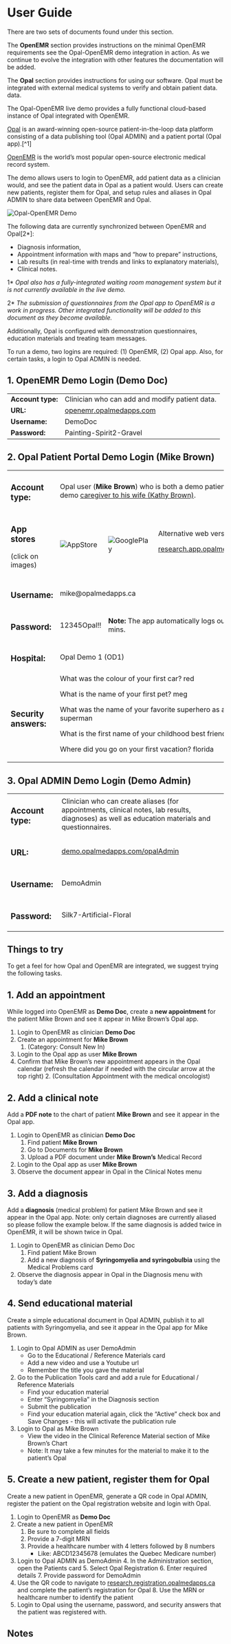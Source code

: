 <!--
SPDX-FileCopyrightText: Copyright (C) 2024 Opal Health Informatics Group at the Research Institute of the McGill University Health Centre <john.kildea@mcgill.ca>

SPDX-License-Identifier: CC-BY-SA-4.0
-->

# User Guide

There are two sets of documents found under this section.

The **OpenEMR** section provides instructions on the minimal OpenEMR requirements see the Opal-OpenEMR demo integration in action. As we continue to evolve the integration with other features the documentation will be added.

The **Opal** section provides instructions for using our software. Opal must be integrated with external medical systems to verify and obtain patient data. data.

The Opal-OpenEMR live demo provides a fully functional cloud-based instance of Opal integrated with OpenEMR.

[Opal](https://www.opalmedapps.com/) is an award-winning open-source patient-in-the-loop data platform consisting of a data publishing tool (Opal ADMIN) and a patient portal (Opal app).[^1]

[OpenEMR](https://www.open-emr.org/) is the world’s most popular open-source electronic medical record system.

The demo allows users to login to OpenEMR, add patient data as a clinician would, and see the patient data in Opal as a patient would. Users can create new patients, register them for Opal, and setup rules and aliases in Opal ADMIN to share data between OpenEMR and Opal.

![Opal-OpenEMR Demo](images/Opal-OpenEMR_Demo.png)

The following data are currently synchronized between OpenEMR and Opal\[2\*\]:

- Diagnosis information,
- Appointment information with maps and “how to prepare” instructions,
- Lab results (in real-time with trends and links to explanatory materials),
- Clinical notes.

1\* _Opal also has a fully-integrated waiting room management system but it is not currently available in the live demo._

2\* _The submission of questionnaires from the Opal app to OpenEMR is a work in progress. Other integrated functionality will be added to this document as they become available._

Additionally, Opal is configured with demonstration questionnaires, education materials and treating team messages.

To run a demo, two logins are required: (1) OpenEMR, (2) Opal app. Also, for certain tasks, a login to Opal ADMIN is needed.

## 1. OpenEMR Demo Login (Demo Doc)

<table>
  <tr>
   <td><strong>Account type:</strong>
   </td>
   <td>Clinician who can add and modify patient data.
   </td>
  </tr>
  <tr>
   <td><strong>URL:</strong>
   </td>
   <td><a href="https://openemr.opalmedapps.com">openemr.opalmedapps.com</a>
   </td>
  </tr>
  <tr>
   <td><strong>Username:</strong>
   </td>
   <td>DemoDoc
   </td>
  </tr>
  <tr>
   <td><strong>Password:</strong>
   </td>
   <td>Painting-Spirit2-Gravel
   </td>
  </tr>
</table>

## 2. Opal Patient Portal Demo Login (Mike Brown)

<table>
  <tr>
   <td>
<h3>Account type:</h3>

</td>
   <td colspan="4" >Opal user (<strong>Mike Brown</strong>) who is both a demo patient and a demo <span style="text-decoration:underline;">caregiver to his wife (Kathy Brown)</span>.
   </td>
  </tr>
  <tr>
   <td>
<h3>App stores</h3>

(click on images)

</td>
   <td>

![AppStore](images/appstore.avif)

</td>
   <td>

![GooglePlay](images/googleplay.avif)

</td>
   <td colspan="4" >Alternative web version:
<p>
<a href="https://research.app.opalmedapps.ca/">research.app.opalmedapps.ca</a>
   </td>
  </tr>
  <tr>
   <td>
<h3>Username:</h3>

</td>
   <td colspan="4" >mike@opalmedapps.ca
   </td>
  </tr>
  <tr>
   <td>
<h3>Password:</h3>

</td>
   <td>12345Opal!!
   </td>
   <td colspan="3" ><strong>Note:</strong> The app automatically logs out after 5 mins.
   </td>
  </tr>
  <tr>
   <td>
<h3>Hospital:</h3>

</td>
   <td colspan="4" >Opal Demo 1 (OD1)
   </td>
  </tr>
  <tr>
   <td>
<h3>Security answers:</h3>

</td>
   <td colspan="4" >What was the colour of your first car? red
<p>
What is the name of your first pet? meg
<p>
What was the name of your favorite superhero as a child? superman
<p>
What is the first name of your childhood best friend? diana
<p>
Where did you go on your first vacation? florida
   </td>
  </tr>
</table>

## 3. Opal ADMIN Demo Login (Demo Admin)

<table>
  <tr>
   <td>
<h3>Account type:</h3>

</td>
   <td>Clinician who can create aliases (for appointments, clinical notes, lab results, diagnoses) as well as education materials and questionnaires.
   </td>
  </tr>
  <tr>
   <td>
<h3>URL:</h3>

</td>
   <td><a href="https://demo.opalmedapps.com/opalAdmin">demo.opalmedapps.com/opalAdmin</a>
   </td>
  </tr>
  <tr>
   <td>
<h3>Username:</h3>

</td>
   <td>DemoAdmin
   </td>
  </tr>
  <tr>
   <td>
<h3>Password:</h3>

</td>
   <td>Silk7-Artificial-Floral
   </td>
  </tr>
</table>

## Things to try

To get a feel for how Opal and OpenEMR are integrated, we suggest trying the following tasks.

## 1. Add an appointment

While logged into OpenEMR as **Demo Doc**, create a **new appointment** for the patient Mike Brown and see it appear in Mike Brown’s Opal app.

1. Login to OpenEMR as clinician **Demo Doc**
1. Create an appointment for **Mike Brown**
    1. (Category: Consult New In)
1. Login to the Opal app as user **Mike Brown**
1. Confirm that Mike Brown’s new appointment appears in the Opal calendar (refresh the calendar if needed with the circular arrow at the top right)
    2\. (Consultation Appointment with the medical oncologist)

## 2. Add a clinical note

Add a **PDF note** to the chart of patient **Mike Brown** and see it appear in the Opal app.

1. Login to OpenEMR as clinician **Demo Doc**
    1. Find patient **Mike Brown**
    1. Go to Documents for **Mike Brown**
    1. Upload a PDF document under **Mike Brown’s** Medical Record
1. Login to the Opal app as user **Mike Brown**
1. Observe the document appear in Opal in the Clinical Notes menu

## 3. Add a diagnosis

Add a **diagnosis** (medical problem) for patient Mike Brown and see it appear in the Opal app. Note: only certain diagnoses are currently aliased so please follow the example below. If the same diagnosis is added twice in OpenEMR, it will be shown twice in Opal.

1. Login to OpenEMR as clinician Demo Doc
    1. Find patient Mike Brown
    1. Add a new diagnosis of **Syringomyelia and syringobulbia** using the Medical Problems card
1. Observe the diagnosis appear in Opal in the Diagnosis menu with today’s date

## 4. Send educational material

Create a simple educational document in Opal ADMIN, publish it to all patients with Syringomyelia, and see it appear in the Opal app for Mike Brown.

1. Login to Opal ADMIN as user DemoAdmin
    - Go to the Educational / Reference Materials card
    - Add a new video and use a Youtube url
    - Remember the title you gave the material
1. Go to the Publication Tools card and add a rule for Educational / Reference Materials
    - Find your education material
    - Enter “Syringomyelia” in the Diagnosis section
    - Submit the publication
    - Find your education material again, click the “Active” check box and Save Changes - this will activate the publication rule
1. Login to Opal as Mike Brown
    - View the video in the Clinical Reference Material section of Mike Brown’s Chart
    - Note: It may take a few minutes for the material to make it to the patient’s Opal

## 5. Create a new patient, register them for Opal

Create a new patient in OpenEMR, generate a QR code in Opal ADMIN, register the patient on the Opal registration website and login with Opal.

1. Login to OpenEMR as **Demo Doc**
1. Create a new patient in OpenEMR
    1. Be sure to complete all fields
    1. Provide a 7-digit MRN
    1. Provide a healthcare number with 4 letters followed by 8 numbers
        - Like: ABCD12345678 (emulates the Quebec Medicare number)
1. Login to Opal ADMIN as DemoAdmin
    4\. In the Administration section, open the Patients card
    5\. Select Opal Registration
    6\. Enter required details
    7\. Provide password for DemoAdmin
1. Use the QR code to navigate to [research.registration.opalmedapps.ca](https://research.registration.opalmedapps.ca/) and complete the patient’s registration for Opal
    8\. Use the MRN or healthcare number to identify the patient
1. Login to Opal using the username, password, and security answers that the patient was registered with.

<!-- Footnotes themselves at the bottom. -->

## Notes
